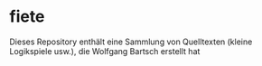 # fiete
Dieses Repository enthält eine Sammlung von Quelltexten (kleine Logikspiele usw.), die Wolfgang Bartsch erstellt hat
